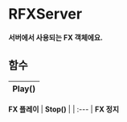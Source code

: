 # **RFXServer**

 **서버에서 사용되는 FX 객체에요.** 
## **함수**

| **Play()** |
| :--- |
 **FX 플레이** 
| **Stop()** |
| :--- |
 **FX 정지** 
